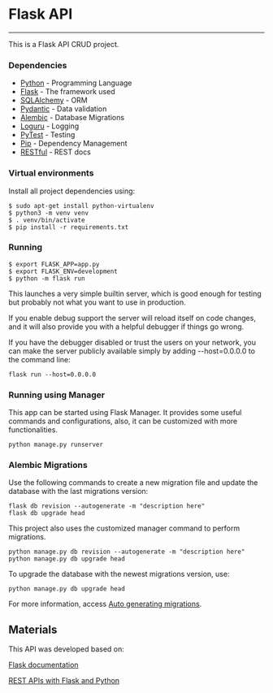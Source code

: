 # Flask API

---

This is a Flask API CRUD project.


### Dependencies

* [Python](https://www.python.org/) - Programming Language
* [Flask](https://flask.palletsprojects.com/) - The framework used
* [SQLAlchemy](https://docs.sqlalchemy.org/) - ORM
* [Pydantic](https://pydantic-docs.helpmanual.io/) - Data validation
* [Alembic](https://alembic.sqlalchemy.org/) - Database Migrations
* [Loguru](https://loguru.readthedocs.io/) - Logging
* [PyTest](https://docs.pytest.org/) - Testing
* [Pip](https://pypi.org/project/pip/) - Dependency Management
* [RESTful](https://restfulapi.net/) - REST docs

### Virtual environments

Install all project dependencies using:

```
$ sudo apt-get install python-virtualenv
$ python3 -m venv venv
$ . venv/bin/activate
$ pip install -r requirements.txt
```

### Running
 
```
$ export FLASK_APP=app.py
$ export FLASK_ENV=development
$ python -m flask run
```

This launches a very simple builtin server, which is good enough for testing but probably not what you want to use in production.

If you enable debug support the server will reload itself on code changes, and it will also provide you with a helpful debugger if things go wrong.

If you have the debugger disabled or trust the users on your network, you can make the server publicly available simply by adding --host=0.0.0.0 to the command line:

```
flask run --host=0.0.0.0
```

### Running using Manager

This app can be started using Flask Manager. It provides some useful commands and configurations, also, it can be customized with more functionalities.

```
python manage.py runserver
```

### Alembic Migrations

Use the following commands to create a new migration file and update the database with the last migrations version:

```
flask db revision --autogenerate -m "description here"
flask db upgrade head
```

This project also uses the customized manager command to perform migrations.
```
python manage.py db revision --autogenerate -m "description here"
python manage.py db upgrade head
```

To upgrade the database with the newest migrations version, use:

```
python manage.py db upgrade head
```

For more information, access [Auto generating migrations](https://alembic.sqlalchemy.org/en/latest/autogenerate.html).


## Materials

This API was developed based on:

[Flask documentation](https://flask.palletsprojects.com/)

[REST APIs with Flask and Python](https://www.udemy.com/rest-api-flask-and-python/) 
